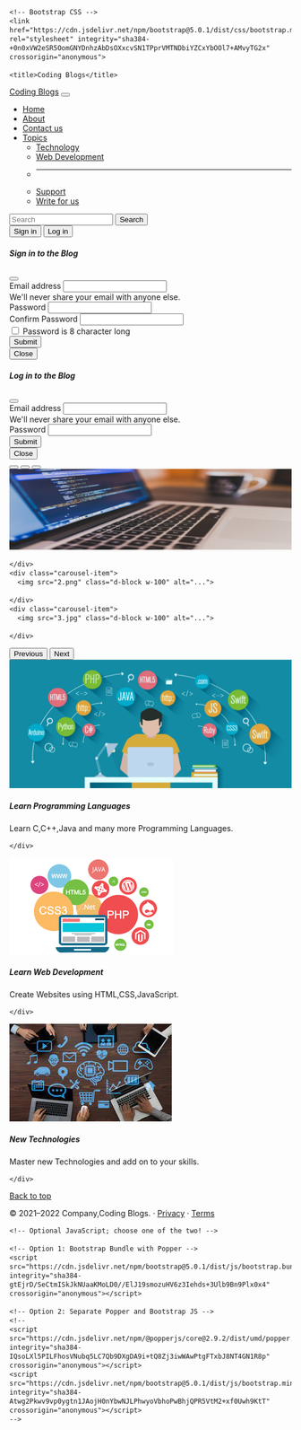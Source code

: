 <!doctype html>
<html lang="en">
  <head>
    <!-- Required meta tags -->
    <meta charset="utf-8">
    <meta name="viewport" content="width=device-width, initial-scale=1">

    <!-- Bootstrap CSS -->
    <link href="https://cdn.jsdelivr.net/npm/bootstrap@5.0.1/dist/css/bootstrap.min.css" rel="stylesheet" integrity="sha384-+0n0xVW2eSR5OomGNYDnhzAbDsOXxcvSN1TPprVMTNDbiYZCxYbOOl7+AMvyTG2x" crossorigin="anonymous">

    <title>Coding Blogs</title>
  </head>
  <body>
    <nav class="navbar navbar-expand-lg navbar-dark bg-dark">
  <div class="container-fluid">
    <a class="navbar-brand" href="#">Coding Blogs</a>
    <button class="navbar-toggler" type="button" data-bs-toggle="collapse" data-bs-target="#navbarSupportedContent" aria-controls="navbarSupportedContent" aria-expanded="false" aria-label="Toggle navigation">
      <span class="navbar-toggler-icon"></span>
    </button>
    <div class="collapse navbar-collapse" id="navbarSupportedContent">
      <ul class="navbar-nav me-auto mb-2 mb-lg-0">
        <li class="nav-item">
          <a class="nav-link active" aria-current="page" href="Bootstrap Project.html">Home</a>
        </li>
        <li class="nav-item">
          <a class="nav-link" href="about.html">About</a>
        </li>
		</li>
        <li class="nav-item">
          <a class="nav-link" href="contact.html">Contact us</a>
        </li>
        <li class="nav-item dropdown">
          <a class="nav-link dropdown-toggle" href="#" id="navbarDropdown" role="button" data-bs-toggle="dropdown" aria-expanded="false">
            Topics
          </a>
          <ul class="dropdown-menu" aria-labelledby="navbarDropdown">
            <li><a class="dropdown-item" href="#">Technology</a></li>
            <li><a class="dropdown-item" href="#">Web Development</a></li>
            <li><hr class="dropdown-divider"></li>
            <li><a class="dropdown-item" href="#">Support</a></li>
			<li><a class="dropdown-item" href="#">Write for us</a></li>
          </ul>
        </li>
      </ul>
      <form class="d-flex">
        <input class="form-control me-2" type="search" placeholder="Search" aria-label="Search">
        <button class="btn btn-danger" type="submit">Search</button>
      </form>
	  <div class="mx-2">
<button type="button" class="btn btn-danger" data-bs-toggle="modal" data-bs-target="#signinModal">
  Sign in
</button>
<button type="button" class="btn btn-danger" data-bs-toggle="modal" data-bs-target="#loginModal">
  Log in
</button>

</div>
    </div>
  </div>
</nav>



<!-- Sign up Modal -->
<div class="modal fade" id="signinModal" tabindex="-1" aria-labelledby="signinModalLabel" aria-hidden="true">
  <div class="modal-dialog">
    <div class="modal-content">
      <div class="modal-header">
        <h5 class="modal-title" id="signinModalLabel">Sign in to the Blog</h5>
        <button type="button" class="btn-close" data-bs-dismiss="modal" aria-label="Close"></button>
      </div>
      <div class="modal-body">
        <form>
  <div class="mb-3">
    <label for="exampleInputEmail1" class="form-label">Email address</label>
    <input type="email" class="form-control" id="exampleInputEmail1" aria-describedby="emailHelp">
    <div id="emailHelp" class="form-text">We'll never share your email with anyone else.</div>
  </div>
  <div class="mb-3">
    <label for="exampleInputPassword1" class="form-label">Password</label>
    <input type="password" class="form-control" id="exampleInputPassword1">
  </div>
  <div class="mb-3">
    <label for="cexampleInputPassword1" class="form-label">Confirm Password</label>
    <input type="password" class="form-control" id="exampleInputPassword1">
	 <div class="mb-3 form-check">
    <input type="checkbox" class="form-check-input" id="exampleCheck1">
    <label class="form-check-label" for="exampleCheck1">Password is 8 character long</label>
  </div>
  </div>
  <button type="submit" class="btn btn-primary">Submit</button>
</form>
      </div>
      <div class="modal-footer">
        <button type="button" class="btn btn-secondary" data-bs-dismiss="modal">Close</button>
      </div>
    </div>
  </div>
</div>


<!-- Log in Modal -->
<div class="modal fade" id="loginModal" tabindex="-1" aria-labelledby="loginModalLabel" aria-hidden="true">
  <div class="modal-dialog">
    <div class="modal-content">
      <div class="modal-header">
        <h5 class="modal-title" id="loginModalLabel">Log in to the Blog</h5>
        <button type="button" class="btn-close" data-bs-dismiss="modal" aria-label="Close"></button>
      </div>
      <div class="modal-body">
        <form>
  <div class="mb-3">
    <label for="exampleInputEmail1" class="form-label">Email address</label>
    <input type="email" class="form-control" id="exampleInputEmail1" aria-describedby="emailHelp">
    <div id="emailHelp" class="form-text">We'll never share your email with anyone else.</div>
  </div>
  <div class="mb-3">
    <label for="exampleInputPassword1" class="form-label">Password</label>
    <input type="password" class="form-control" id="exampleInputPassword1">
  </div>
  <button type="submit" class="btn btn-primary">Submit</button>
</form>
      </div>
      <div class="modal-footer">
        <button type="button" class="btn btn-secondary" data-bs-dismiss="modal">Close</button>
      </div>
    </div>
  </div>
</div>



<div id="carouselExampleCaptions" class="carousel slide" data-bs-ride="carousel">
  <div class="carousel-indicators">
    <button type="button" data-bs-target="#carouselExampleCaptions" data-bs-slide-to="0" class="active" aria-current="true" aria-label="Slide 1"></button>
    <button type="button" data-bs-target="#carouselExampleCaptions" data-bs-slide-to="1" aria-label="Slide 2"></button>
    <button type="button" data-bs-target="#carouselExampleCaptions" data-bs-slide-to="2" aria-label="Slide 3"></button>
  </div>
  <div class="carousel-inner">
    <div class="carousel-item active">
      <img src="1.jpg" class="d-block w-100" alt="...">
      
    </div>
    <div class="carousel-item">
      <img src="2.png" class="d-block w-100" alt="...">
      
    </div>
    <div class="carousel-item">
      <img src="3.jpg" class="d-block w-100" alt="...">
    
    </div>
  </div>
  <button class="carousel-control-prev" type="button" data-bs-target="#carouselExampleCaptions" data-bs-slide="prev">
    <span class="carousel-control-prev-icon" aria-hidden="true"></span>
    <span class="visually-hidden">Previous</span>
  </button>
  <button class="carousel-control-next" type="button" data-bs-target="#carouselExampleCaptions" data-bs-slide="next">
    <span class="carousel-control-next-icon" aria-hidden="true"></span>
    <span class="visually-hidden">Next</span>
  </button>
</div>

<div class="container my-4">
<div class="card-group">
  <div class="card">
    <img src="card1.jpeg" class="card-img-top" alt="...">
    <div class="card-body">
      <h5 class="card-title">Learn Programming Languages</h5>
      <p class="card-text">Learn C,C++,Java and many more Programming Languages.</p>
    
    </div>
  </div>
  <div class="card">
    <img src="card2.png" class="card-img-top" alt="...">
    <div class="card-body">
      <h5 class="card-title">Learn Web Development</h5>
      <p class="card-text">Create Websites using HTML,CSS,JavaScript.</p>

    </div>
  </div>
  <div class="card">
    <img src="card3.jpg" class="card-img-top" alt="...">
    <div class="card-body">
      <h5 class="card-title">New Technologies</h5>
      <p class="card-text">Master new Technologies and add on to your skills.</p>

    </div>
  </div>
</div>


</div>

<footer class="container">
    <p class="float-end"><a href="#">Back to top</a></p>
    <p>© 2021–2022 Company,Coding Blogs. · <a href="#">Privacy</a> · <a href="#">Terms</a></p>
  </footer>


    <!-- Optional JavaScript; choose one of the two! -->

    <!-- Option 1: Bootstrap Bundle with Popper -->
    <script src="https://cdn.jsdelivr.net/npm/bootstrap@5.0.1/dist/js/bootstrap.bundle.min.js" integrity="sha384-gtEjrD/SeCtmISkJkNUaaKMoLD0//ElJ19smozuHV6z3Iehds+3Ulb9Bn9Plx0x4" crossorigin="anonymous"></script>

    <!-- Option 2: Separate Popper and Bootstrap JS -->
    <!--
    <script src="https://cdn.jsdelivr.net/npm/@popperjs/core@2.9.2/dist/umd/popper.min.js" integrity="sha384-IQsoLXl5PILFhosVNubq5LC7Qb9DXgDA9i+tQ8Zj3iwWAwPtgFTxbJ8NT4GN1R8p" crossorigin="anonymous"></script>
    <script src="https://cdn.jsdelivr.net/npm/bootstrap@5.0.1/dist/js/bootstrap.min.js" integrity="sha384-Atwg2Pkwv9vp0ygtn1JAojH0nYbwNJLPhwyoVbhoPwBhjQPR5VtM2+xf0Uwh9KtT" crossorigin="anonymous"></script>
    -->
  </body>
</html>
